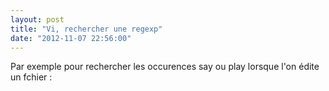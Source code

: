 ```yaml
---
layout: post
title: "Vi, rechercher une regexp"
date: "2012-11-07 22:56:00"
---
```

Par exemple pour rechercher les occurences say ou play lorsque l'on édite un fchier :<br /><br /><script src="http://pastebin.com/embed_js.php?i=zwBFhJhc"></script>

